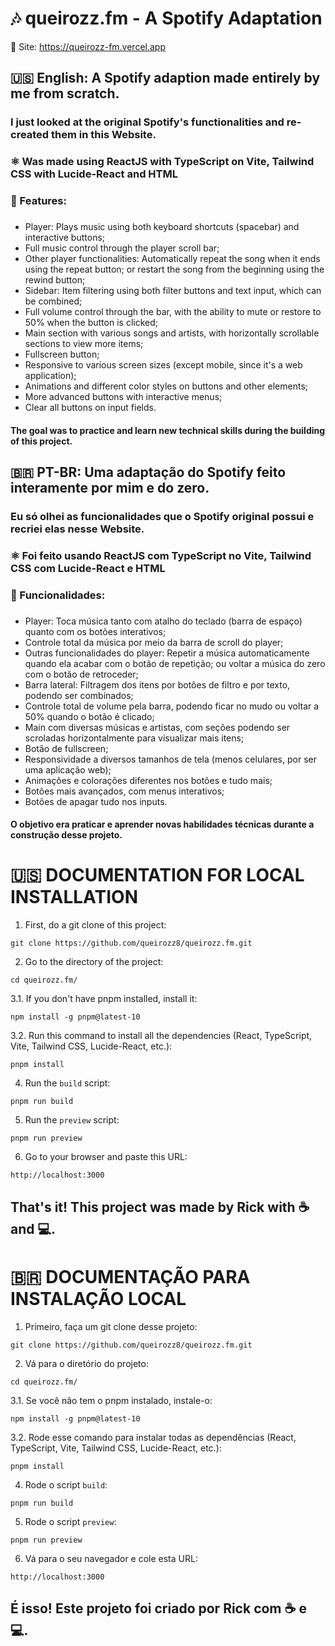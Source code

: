 <h1>🎶 queirozz.fm - A Spotify Adaptation</h1>

🔗 Site: https://queirozz-fm.vercel.app
<h2>🇺🇸 English: A Spotify adaption made entirely by me from scratch.</h2>
<h3>I just looked at the original Spotify's functionalities and re-created them in this Website.</h3>
<h3>⚛ Was made using ReactJS with TypeScript on Vite, Tailwind CSS with Lucide-React and HTML</h3>
<h3>🚀 Features:</h3>

###

- Player: Plays music using both keyboard shortcuts (spacebar) and interactive buttons;
- Full music control through the player scroll bar;
- Other player functionalities: Automatically repeat the song when it ends using the repeat button; or restart the song from the beginning using the rewind button;
- Sidebar: Item filtering using both filter buttons and text input, which can be combined;
- Full volume control through the bar, with the ability to mute or restore to 50% when the button is clicked;
- Main section with various songs and artists, with horizontally scrollable sections to view more items;
- Fullscreen button;
- Responsive to various screen sizes (except mobile, since it's a web application);
- Animations and different color styles on buttons and other elements;
- More advanced buttons with interactive menus;
- Clear all buttons on input fields.


<h4>The goal was to practice and learn new technical skills during the building of this project.</h4>

### 

<h2>🇧🇷 PT-BR: Uma adaptação do Spotify feito interamente por mim e do zero.</h2>
<h3>Eu só olhei as funcionalidades que o Spotify original possui e recriei elas nesse Website.</h3>
<h3>⚛ Foi feito usando ReactJS com TypeScript no Vite, Tailwind CSS com Lucide-React e HTML</h3>
<h3>🚀 Funcionalidades:</h3>

###

- Player: Toca música tanto com atalho do teclado (barra de espaço) quanto com os botões interativos;
- Controle total da música por meio da barra de scroll do player;
- Outras funcionalidades do player: Repetir a música automaticamente quando ela acabar com o botão de repetição; ou voltar a música do zero com o botão de retroceder;
- Barra lateral: Filtragem dos itens por botões de filtro e por texto, podendo ser combinados;
- Controle total de volume pela barra, podendo ficar no mudo ou voltar a 50% quando o botão é clicado;
- Main com diversas músicas e artistas, com seções podendo ser scroladas horizontalmente para visualizar mais itens;
- Botão de fullscreen;
- Responsividade a diversos tamanhos de tela (menos celulares, por ser uma aplicação web);
- Animações e colorações diferentes nos botões e tudo mais;
- Botões mais avançados, com menus interativos;
- Botões de apagar tudo nos inputs.

<h4>O objetivo era praticar e aprender novas habilidades técnicas durante a construção desse projeto.</h4>



<h1>🇺🇸 DOCUMENTATION FOR LOCAL INSTALLATION</h1>

1. First, do a git clone of this project:
```
git clone https://github.com/queirozz8/queirozz.fm.git
```
2. Go to the directory of the project:
```
cd queirozz.fm/
```
3.1. If you don't have pnpm installed, install it:
```
npm install -g pnpm@latest-10
```
3.2. Run this command to install all the dependencies (React, TypeScript, Vite, Tailwind CSS, Lucide-React, etc.):
```
pnpm install
```
4. Run the `build` script:
```
pnpm run build
```
5. Run the `preview` script:
```
pnpm run preview
```
6. Go to your browser and paste this URL:
```
http://localhost:3000
```

<h2>That's it! This project was made by Rick with ☕ and 💻.</h2>



<h1>🇧🇷 DOCUMENTAÇÃO PARA INSTALAÇÃO LOCAL</h1>

1. Primeiro, faça um git clone desse projeto:
```
git clone https://github.com/queirozz8/queirozz.fm.git
```
2. Vá para o diretório do projeto:
```
cd queirozz.fm/
```
3.1. Se você não tem o pnpm instalado, instale-o:
```
npm install -g pnpm@latest-10
```
3.2. Rode esse comando para instalar todas as dependências (React, TypeScript, Vite, Tailwind CSS, Lucide-React, etc.):
```
pnpm install
```
4. Rode o script `build`:
```
pnpm run build
```
5. Rode o script `preview`:
```
pnpm run preview
```
6. Vá para o seu navegador e cole esta URL:
```
http://localhost:3000
```

<h2>É isso! Este projeto foi criado por Rick com ☕ e 💻.</h2>